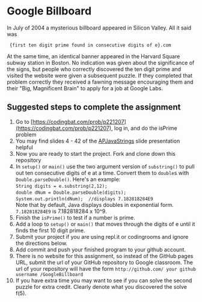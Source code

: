 Google Billboard
==================
In July of 2004 a mysterious billboard appeared in Silicon Valley. All it said was  

     {first ten digit prime found in consecutive digits of e}.com

At the same time, an identical banner appeared in the Harvard Square subway station in Boston. No indication was given about the significance of the signs, but people who correctly discovered the ten digit prime and visited the website were given a subsequent puzzle. If they completed that problem correctly they received a fawning message encouraging them and their "Big, Magnificent Brain" to apply for a job at Google Labs.

Suggested steps to complete the assignment
------------------------------------------
1. Go to [https://codingbat.com/prob/p221207](https://codingbat.com/prob/p221207), log in, and do the isPrime problem
2. You may find slides 4 - 42 of the [APJavaStrings](https://docs.google.com/presentation/d/1BS9pfAvCDXkIX-XV6ghY_bPwi1IN0j_Qa6b7QZgMR3Y/edit?usp=sharing) slide presentation helpful
3. Now you are ready to start the project. Fork and clone down this repository
4. In `setup()` or `main()` use the two argument version of `substring()` to pull out ten consecutive digits of e at a time. Convert them to `double`s with `Double.parseDouble()`. Here's an example:  
     `String digits = e.substring(2,12);`   
     `double dNum = Double.parseDouble(digits);`   
     `System.out.println(dNum);  //displays 7.182818284E9`  
Note that by default, Java displays doubles in exponential form. `7.182818284E9` is 7.182818284 x 10^9.
5. Finish the  `isPrime()`  to test if a number is prime.
6. Add a loop to `setup()` or `main()` that moves through the digits of e until it finds the first 10 digit prime.   
7. Submit your project if you are using repl.it or codingrooms and ignore the directions below.   
8. Add commit and push your finished program to your github account. 
9. There is no website for this assignment, so instead of the GitHub pages URL, submit the url of your GitHub repository to Google classroom. The url of your repository will have the form ```http://github.com/ your github username /GoogleBillboard```
10. If you have extra time you may want to see if you can solve the second puzzle for extra credit. Clearly denote what you discovered the solve f(5).
